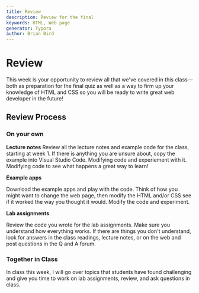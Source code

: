 ```yaml
---
title: Review
description: Review for the final
keywords: HTML, Web page
generator: Typora
author: Brian Bird
---
```

# Review

This week is your opportunity to review all that we've covered in this class&mdash;both as preparation for the final quiz as well as a way to firm up your knowledge of HTML and CSS so you will be ready to write great web developer in the future!

## Review Process

### On your own

**Lecture notes**
Review all the lecture notes and example code for the class, starting at week 1. If there is anything you are unsure about, copy the example into Visual Studio Code. Modifying code and experiement with it. Modifying code to see what happens a great way to learn!

**Example apps**

Download the example apps and play with the code. Think of how you might want to change the web page, then modify the HTML and/or CSS see if it worked the way you thought it would. Modify the code and experiment.

**Lab assignments**

Review the code you wrote for the lab assignments. Make sure you understand how everything works. If there are things you don't understand, look for answers in the class readings, lecture notes, or on the web and post questions in the Q and A forum.

### Together in Class

In class this week, I will go over topics that students have found challenging and give you time to work on lab assignments, review, and ask questions in class.

